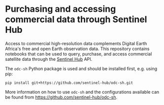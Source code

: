 # Purchasing and accessing commercial data through Sentinel Hub

Access to commercial high-resolution data complements Digital Earth Africa's free and open Earth observation data. This repository contains notebooks that can be used to query, purchase, and access commercial satellite data through the [Sentinel Hub](https://www.sentinel-hub.com/) API.

The `odc-sh` Python package is used and should be installed first, e.g. using pip:
```
pip install git+https://github.com/sentinel-hub/odc-sh.git
```

More information on how to use `odc-sh` and the configurations available can be found from https://github.com/sentinel-hub/odc-sh.
